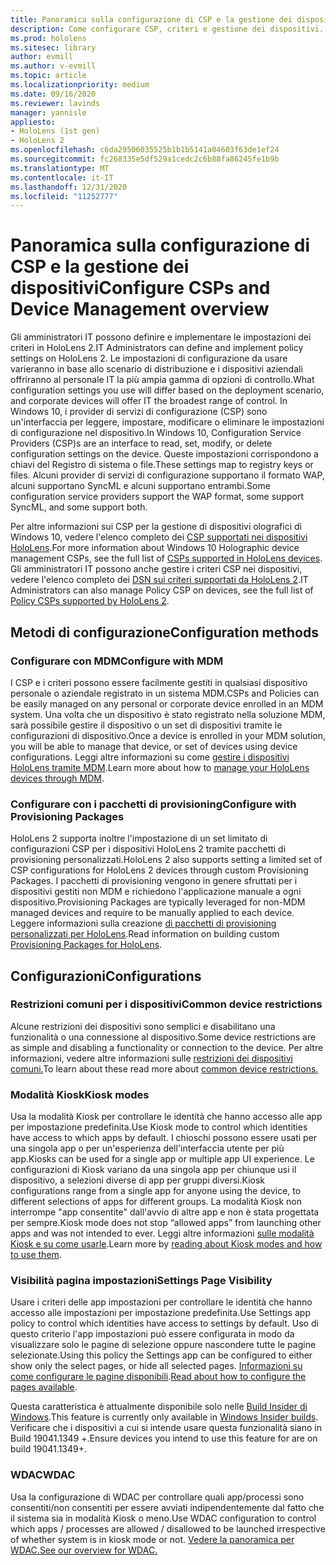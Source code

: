 ```yaml
---
title: Panoramica sulla configurazione di CSP e la gestione dei dispositivi
description: Come configurare CSP, criteri e gestione dei dispositivi.
ms.prod: hololens
ms.sitesec: library
author: evmill
ms.author: v-evmill
ms.topic: article
ms.localizationpriority: medium
ms.date: 09/16/2020
ms.reviewer: lavinds
manager: yannisle
appliesto:
- HoloLens (1st gen)
- HoloLens 2
ms.openlocfilehash: c6da29506035525b1b1b5141a04603f63de1ef24
ms.sourcegitcommit: fc268335e5df529a1cedc2c6b88fa86245fe1b9b
ms.translationtype: MT
ms.contentlocale: it-IT
ms.lasthandoff: 12/31/2020
ms.locfileid: "11252777"
---
```

# <span data-ttu-id="a15ec-103">Panoramica sulla configurazione di CSP e la gestione dei dispositivi</span><span class="sxs-lookup"><span data-stu-id="a15ec-103">Configure CSPs and Device Management overview</span></span>

<span data-ttu-id="a15ec-104">Gli amministratori IT possono definire e implementare le impostazioni dei criteri in HoloLens 2.</span><span class="sxs-lookup"><span data-stu-id="a15ec-104">IT Administrators can define and implement policy settings on HoloLens 2.</span></span> <span data-ttu-id="a15ec-105">Le impostazioni di configurazione da usare varieranno in base allo scenario di distribuzione e i dispositivi aziendali offriranno al personale IT la più ampia gamma di opzioni di controllo.</span><span class="sxs-lookup"><span data-stu-id="a15ec-105">What configuration settings you use will differ based on the deployment scenario, and corporate devices will offer IT the broadest range of control.</span></span> <span data-ttu-id="a15ec-106">In Windows 10, i provider di servizi di configurazione (CSP) sono un'interfaccia per leggere, impostare, modificare o eliminare le impostazioni di configurazione nel dispositivo.</span><span class="sxs-lookup"><span data-stu-id="a15ec-106">In Windows 10, Configuration Service Providers (CSP)s are an interface to read, set, modify, or delete configuration settings on the device.</span></span> <span data-ttu-id="a15ec-107">Queste impostazioni corrispondono a chiavi del Registro di sistema o file.</span><span class="sxs-lookup"><span data-stu-id="a15ec-107">These settings map to registry keys or files.</span></span> <span data-ttu-id="a15ec-108">Alcuni provider di servizi di configurazione supportano il formato WAP, alcuni supportano SyncML e alcuni supportano entrambi.</span><span class="sxs-lookup"><span data-stu-id="a15ec-108">Some configuration service providers support the WAP format, some support SyncML, and some support both.</span></span>

<span data-ttu-id="a15ec-109">Per altre informazioni sui CSP per la gestione di dispositivi olografici di Windows 10, vedere l'elenco completo dei [CSP supportati nei dispositivi HoloLens](https://docs.microsoft.com/windows/client-management/mdm/configuration-service-provider-reference#hololens).</span><span class="sxs-lookup"><span data-stu-id="a15ec-109">For more information about Windows 10 Holographic device management CSPs, see the full list of [CSPs supported in HoloLens devices](https://docs.microsoft.com/windows/client-management/mdm/configuration-service-provider-reference#hololens).</span></span>
<span data-ttu-id="a15ec-110">Gli amministratori IT possono anche gestire i criteri CSP nei dispositivi, vedere l'elenco completo dei [DSN sui criteri supportati da HoloLens 2](https://docs.microsoft.com/windows/client-management/mdm/policy-csps-supported-by-hololens2).</span><span class="sxs-lookup"><span data-stu-id="a15ec-110">IT Administrators can also manage Policy CSP on devices, see the full list of [Policy CSPs supported by HoloLens 2](https://docs.microsoft.com/windows/client-management/mdm/policy-csps-supported-by-hololens2).</span></span>

## <span data-ttu-id="a15ec-111">Metodi di configurazione</span><span class="sxs-lookup"><span data-stu-id="a15ec-111">Configuration methods</span></span>

### <span data-ttu-id="a15ec-112">Configurare con MDM</span><span class="sxs-lookup"><span data-stu-id="a15ec-112">Configure with MDM</span></span>

<span data-ttu-id="a15ec-113">I CSP e i criteri possono essere facilmente gestiti in qualsiasi dispositivo personale o aziendale registrato in un sistema MDM.</span><span class="sxs-lookup"><span data-stu-id="a15ec-113">CSPs and Policies can be easily managed on any personal or corporate device enrolled in an MDM system.</span></span> <span data-ttu-id="a15ec-114">Una volta che un dispositivo è stato registrato nella soluzione MDM, sarà possibile gestire il dispositivo o un set di dispositivi tramite le configurazioni di dispositivo.</span><span class="sxs-lookup"><span data-stu-id="a15ec-114">Once a device is enrolled in your MDM solution, you will be able to manage that device, or set of devices using device configurations.</span></span> <span data-ttu-id="a15ec-115">Leggi altre informazioni su come [gestire i dispositivi HoloLens tramite MDM](hololens-mdm-configure.md).</span><span class="sxs-lookup"><span data-stu-id="a15ec-115">Learn more about how to [manage your HoloLens devices through MDM](hololens-mdm-configure.md).</span></span>

### <span data-ttu-id="a15ec-116">Configurare con i pacchetti di provisioning</span><span class="sxs-lookup"><span data-stu-id="a15ec-116">Configure with Provisioning Packages</span></span>

<span data-ttu-id="a15ec-117">HoloLens 2 supporta inoltre l'impostazione di un set limitato di configurazioni CSP per i dispositivi HoloLens 2 tramite pacchetti di provisioning personalizzati.</span><span class="sxs-lookup"><span data-stu-id="a15ec-117">HoloLens 2 also supports setting a limited set of CSP configurations for HoloLens 2 devices through custom Provisioning Packages.</span></span> <span data-ttu-id="a15ec-118">I pacchetti di provisioning vengono in genere sfruttati per i dispositivi gestiti non MDM e richiedono l'applicazione manuale a ogni dispositivo.</span><span class="sxs-lookup"><span data-stu-id="a15ec-118">Provisioning Packages are typically leveraged for non-MDM managed devices and require to be manually applied to each device.</span></span> <span data-ttu-id="a15ec-119">Leggere informazioni sulla creazione [di pacchetti di provisioning personalizzati per HoloLens](https://docs.microsoft.com/hololens/hololens-provisioning).</span><span class="sxs-lookup"><span data-stu-id="a15ec-119">Read information on building custom [Provisioning Packages for HoloLens](https://docs.microsoft.com/hololens/hololens-provisioning).</span></span>

## <span data-ttu-id="a15ec-120">Configurazioni</span><span class="sxs-lookup"><span data-stu-id="a15ec-120">Configurations</span></span>

### <span data-ttu-id="a15ec-121">Restrizioni comuni per i dispositivi</span><span class="sxs-lookup"><span data-stu-id="a15ec-121">Common device restrictions</span></span>

<span data-ttu-id="a15ec-122">Alcune restrizioni dei dispositivi sono semplici e disabilitano una funzionalità o una connessione al dispositivo.</span><span class="sxs-lookup"><span data-stu-id="a15ec-122">Some device restrictions are as simple and disabling a functionality or connection to the device.</span></span> <span data-ttu-id="a15ec-123">Per altre informazioni, vedere altre informazioni sulle [restrizioni dei dispositivi comuni.](hololens-common-device-restrictions.md)</span><span class="sxs-lookup"><span data-stu-id="a15ec-123">To learn about these read more about [common device restrictions.](hololens-common-device-restrictions.md)</span></span>

### <span data-ttu-id="a15ec-124">Modalità Kiosk</span><span class="sxs-lookup"><span data-stu-id="a15ec-124">Kiosk modes</span></span>

<span data-ttu-id="a15ec-125">Usa la modalità Kiosk per controllare le identità che hanno accesso alle app per impostazione predefinita.</span><span class="sxs-lookup"><span data-stu-id="a15ec-125">Use Kiosk mode to control which identities have access to which apps by default.</span></span> <span data-ttu-id="a15ec-126">I chioschi possono essere usati per una singola app o per un'esperienza dell'interfaccia utente per più app.</span><span class="sxs-lookup"><span data-stu-id="a15ec-126">Kiosks can be used for a single app or multiple app UI experience.</span></span> <span data-ttu-id="a15ec-127">Le configurazioni di Kiosk variano da una singola app per chiunque usi il dispositivo, a selezioni diverse di app per gruppi diversi.</span><span class="sxs-lookup"><span data-stu-id="a15ec-127">Kiosk configurations range from a single app for anyone using the device, to different selections of apps for different groups.</span></span> <span data-ttu-id="a15ec-128">La modalità Kiosk non interrompe "app consentite" dall'avvio di altre app e non è stata progettata per sempre.</span><span class="sxs-lookup"><span data-stu-id="a15ec-128">Kiosk mode does not stop “allowed apps” from launching other apps and was not intended to ever.</span></span> <span data-ttu-id="a15ec-129">Leggi altre informazioni [sulle modalità Kiosk e su come usarle](hololens-kiosk.md).</span><span class="sxs-lookup"><span data-stu-id="a15ec-129">Learn more by [reading about Kiosk modes and how to use them](hololens-kiosk.md).</span></span>

### <span data-ttu-id="a15ec-130">Visibilità pagina impostazioni</span><span class="sxs-lookup"><span data-stu-id="a15ec-130">Settings Page Visibility</span></span>

<span data-ttu-id="a15ec-131">Usare i criteri delle app impostazioni per controllare le identità che hanno accesso alle impostazioni per impostazione predefinita.</span><span class="sxs-lookup"><span data-stu-id="a15ec-131">Use Settings app policy to control which identities have access to settings by default.</span></span> <span data-ttu-id="a15ec-132">Uso di questo criterio l'app impostazioni può essere configurata in modo da visualizzare solo le pagine di selezione oppure nascondere tutte le pagine selezionate.</span><span class="sxs-lookup"><span data-stu-id="a15ec-132">Using this policy the Settings app can be configured to either show only the select pages, or hide all selected pages.</span></span> <span data-ttu-id="a15ec-133">[Informazioni su come configurare le pagine disponibili](settings-uri-list.md).</span><span class="sxs-lookup"><span data-stu-id="a15ec-133">[Read about how to configure the pages available](settings-uri-list.md).</span></span>

<span data-ttu-id="a15ec-134">Questa caratteristica è attualmente disponibile solo nelle [Build Insider di Windows](hololens-insider.md).</span><span class="sxs-lookup"><span data-stu-id="a15ec-134">This feature is currently only available in [Windows Insider builds](hololens-insider.md).</span></span> <span data-ttu-id="a15ec-135">Verificare che i dispositivi a cui si intende usare questa funzionalità siano in Build 19041.1349 +.</span><span class="sxs-lookup"><span data-stu-id="a15ec-135">Ensure devices you intend to use this feature for are on build 19041.1349+.</span></span>

### <span data-ttu-id="a15ec-136">WDAC</span><span class="sxs-lookup"><span data-stu-id="a15ec-136">WDAC</span></span>

<span data-ttu-id="a15ec-137">Usa la configurazione di WDAC per controllare quali app/processi sono consentiti/non consentiti per essere avviati indipendentemente dal fatto che il sistema sia in modalità Kiosk o meno.</span><span class="sxs-lookup"><span data-stu-id="a15ec-137">Use WDAC configuration to control which apps / processes are allowed / disallowed to be launched irrespective of whether system is in kiosk mode or not.</span></span>
[<span data-ttu-id="a15ec-138">Vedere la panoramica per WDAC.</span><span class="sxs-lookup"><span data-stu-id="a15ec-138">See our overview for WDAC.</span></span>](windows-defender-application-control-wdac.md)
